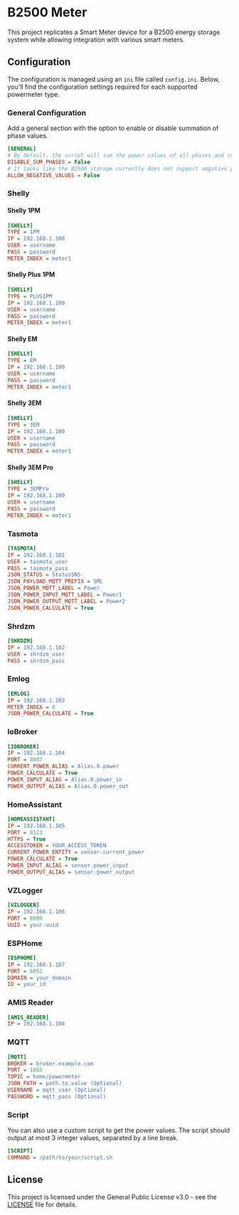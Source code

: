 # B2500 Meter

This project replicates a Smart Meter device for a B2500 energy storage system while allowing integration with various smart meters.

## Configuration

The configuration is managed using an `ini` file called `config.ini`. Below, you'll find the configuration settings required for each supported powermeter type.

### General Configuration

Add a general section with the option to enable or disable summation of phase values.

```ini
[GENERAL]
# By default, the script will sum the power values of all phases and report them as a single value on phase 1. To disable this behavior, add the following configuration to the `config.ini` file
DISABLE_SUM_PHASES = False
# It looks like the B2500 storage currently does not support negative power values so they get clamped to 0 by default. To disable this behavior, you can set the following configuration to `True`
ALLOW_NEGATIVE_VALUES = False
```

### Shelly

#### Shelly 1PM
```ini
[SHELLY]
TYPE = 1PM
IP = 192.168.1.100
USER = username
PASS = password
METER_INDEX = meter1
```

#### Shelly Plus 1PM
```ini
[SHELLY]
TYPE = PLUS1PM
IP = 192.168.1.100
USER = username
PASS = password
METER_INDEX = meter1
```

#### Shelly EM
```ini
[SHELLY]
TYPE = EM
IP = 192.168.1.100
USER = username
PASS = password
METER_INDEX = meter1
```

#### Shelly 3EM
```ini
[SHELLY]
TYPE = 3EM
IP = 192.168.1.100
USER = username
PASS = password
METER_INDEX = meter1
```

#### Shelly 3EM Pro
```ini
[SHELLY]
TYPE = 3EMPro
IP = 192.168.1.100
USER = username
PASS = password
METER_INDEX = meter1
```

### Tasmota

```ini
[TASMOTA]
IP = 192.168.1.101
USER = tasmota_user
PASS = tasmota_pass
JSON_STATUS = StatusSNS
JSON_PAYLOAD_MQTT_PREFIX = SML
JSON_POWER_MQTT_LABEL = Power
JSON_POWER_INPUT_MQTT_LABEL = Power1
JSON_POWER_OUTPUT_MQTT_LABEL = Power2
JSON_POWER_CALCULATE = True
```

### Shrdzm

```ini
[SHRDZM]
IP = 192.168.1.102
USER = shrdzm_user
PASS = shrdzm_pass
```

### Emlog

```ini
[EMLOG]
IP = 192.168.1.103
METER_INDEX = 0
JSON_POWER_CALCULATE = True
```

### IoBroker

```ini
[IOBROKER]
IP = 192.168.1.104
PORT = 8087
CURRENT_POWER_ALIAS = Alias.0.power
POWER_CALCULATE = True
POWER_INPUT_ALIAS = Alias.0.power_in
POWER_OUTPUT_ALIAS = Alias.0.power_out
```

### HomeAssistant

```ini
[HOMEASSISTANT]
IP = 192.168.1.105
PORT = 8123
HTTPS = True
ACCESSTOKEN = YOUR_ACCESS_TOKEN
CURRENT_POWER_ENTITY = sensor.current_power
POWER_CALCULATE = True
POWER_INPUT_ALIAS = sensor.power_input
POWER_OUTPUT_ALIAS = sensor.power_output
```

### VZLogger

```ini
[VZLOGGER]
IP = 192.168.1.106
PORT = 8080
UUID = your-uuid
```

### ESPHome

```ini
[ESPHOME]
IP = 192.168.1.107
PORT = 6052
DOMAIN = your_domain
ID = your_id
```

### AMIS Reader

```ini
[AMIS_READER]
IP = 192.168.1.108
```

### MQTT

```ini
[MQTT]
BROKER = broker.example.com
PORT = 1883
TOPIC = home/powermeter
JSON_PATH = path.to.value (Optional)
USERNAME = mqtt_user (Optional)
PASSWORD = mqtt_pass (Optional)
```

### Script

You can also use a custom script to get the power values. The script should output at most 3 integer values, separated by a line break.
```ini
[SCRIPT]
COMMAND = /path/to/your/script.sh
```

## License

This project is licensed under the General Public License v3.0 - see the [LICENSE](LICENSE) file for details.
